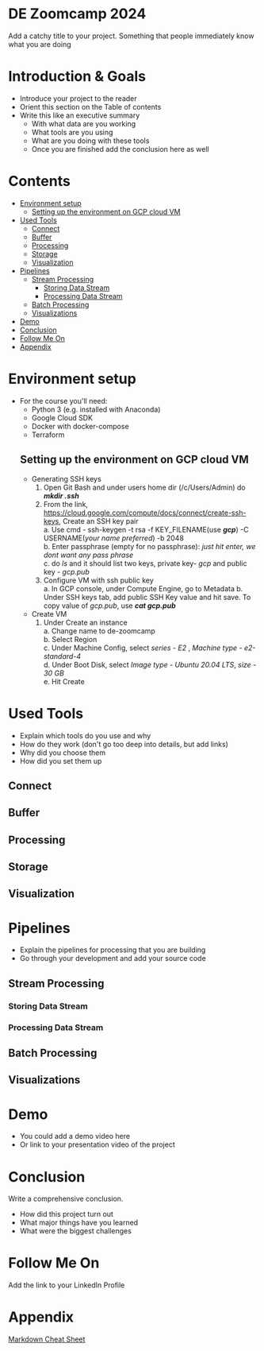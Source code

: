 
# DE Zoomcamp 2024
Add a catchy title to your project. Something that people immediately know what you are doing

# Introduction & Goals
- Introduce your project to the reader
- Orient this section on the Table of contents
- Write this like an executive summary
  - With what data are you working
  - What tools are you using
  - What are you doing with these tools
  - Once you are finished add the conclusion here as well

# Contents

- [Environment setup](#Environment-setup)  
  - [Setting up the environment on GCP cloud VM](#setting-up-the-environment-on-gcp-cloud-vm)
- [Used Tools](#used-tools)
  - [Connect](#connect)
  - [Buffer](#buffer)
  - [Processing](#processing)
  - [Storage](#storage)
  - [Visualization](#visualization)
- [Pipelines](#pipelines)
  - [Stream Processing](#stream-processing)
    - [Storing Data Stream](#storing-data-stream)
    - [Processing Data Stream](#processing-data-stream)
  - [Batch Processing](#batch-processing)
  - [Visualizations](#visualizations)
- [Demo](#demo)
- [Conclusion](#conclusion)
- [Follow Me On](#follow-me-on)
- [Appendix](#appendix)


# Environment setup
- For the course you'll need:  
  * Python 3 (e.g. installed with Anaconda)
  * Google Cloud SDK
  * Docker with docker-compose
  * Terraform
  ## Setting up the environment on GCP cloud VM  
    * Generating SSH keys  
      1. Open Git Bash and under users home dir (/c/Users/Admin) do *__mkdir .ssh__*
      2. From the link, https://cloud.google.com/compute/docs/connect/create-ssh-keys, Create an SSH key pair  
        a. Use cmd - ssh-keygen -t rsa -f KEY_FILENAME(use *__gcp__*) -C USERNAME(*your name preferred*) -b 2048  
        b. Enter passphrase (empty for no passphrase): *just hit enter, we dont want any pass phrase*  
        c. do *ls* and it should list two keys, private key- *gcp* and public key - *gcp.pub*
      3. Configure VM with ssh public key  
        a. In GCP console, under Compute Engine, go to Metadata
        b. Under SSH keys tab, add public SSH Key value and hit save. To copy value of *gcp.pub*, use *__cat gcp.pub__* 
    * Create VM  
      1. Under Create an instance  
        a. Change name to de-zoomcamp  
        b. Select Region  
        c. Under Machine Config, select *series* - *E2* , *Machine type* - *e2-standard-4*   
        d. Under Boot Disk, select *Image type* - *Ubuntu 20.04 LTS*, *size* - *30 GB*  
        e. Hit Create   
      


# Used Tools
- Explain which tools do you use and why
- How do they work (don't go too deep into details, but add links)
- Why did you choose them
- How did you set them up

## Connect
## Buffer
## Processing
## Storage
## Visualization

# Pipelines
- Explain the pipelines for processing that you are building
- Go through your development and add your source code

## Stream Processing
### Storing Data Stream
### Processing Data Stream
## Batch Processing
## Visualizations

# Demo
- You could add a demo video here
- Or link to your presentation video of the project

# Conclusion
Write a comprehensive conclusion.
- How did this project turn out
- What major things have you learned
- What were the biggest challenges

# Follow Me On
Add the link to your LinkedIn Profile

# Appendix

[Markdown Cheat Sheet](https://github.com/adam-p/markdown-here/wiki/Markdown-Cheatsheet)
